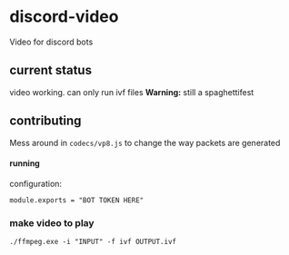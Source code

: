 # discord-video
Video for discord bots

## current status
video working. can only run ivf files
**Warning:** still a spaghettifest

## contributing
Mess around in `codecs/vp8.js` to change the way packets are generated

#### running
configuration:
```JS
module.exports = "BOT TOKEN HERE"
```

### make video to play
```SH
./ffmpeg.exe -i "INPUT" -f ivf OUTPUT.ivf
```